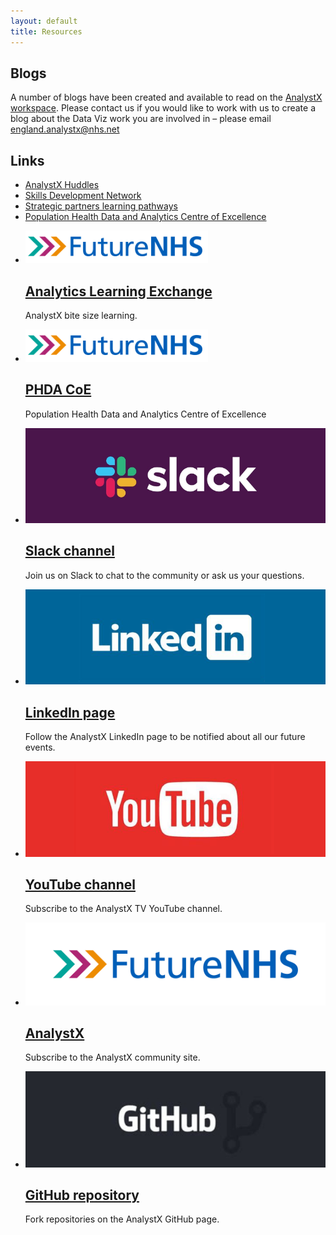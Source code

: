 ```yaml
---
layout: default
title: Resources
---
```


## Blogs

A number of blogs have been created and available to read on the [AnalystX workspace](https://future.nhs.uk/DataAnalytics/view?objectId=34562160). Please contact us if you would like to work with us to create a blog about the Data Viz work you are involved in – please email [england.analystx@nhs.net](mailto:england.analystx@nhs.net)

## Links

- [AnalystX Huddles](https://future.nhs.uk/DataAnalytics/view?objectId=26452496)
- [Skills Development Network](https://www.skillsdevelopmentnetwork.com/home)
- [Strategic partners learning pathways](https://future.nhs.uk/DataAnalytics/view?objectId=27093008)
- [Population Health Data and Analytics Centre of Excellence](https://future.nhs.uk/DataAnalytics/view?objectID=28819536)

<ul class="nhsuk-grid-row nhsuk-card-group">
    <li class="nhsuk-grid-column-one-half nhsuk-card-group__item">
        <div class="nhsuk-card nhsuk-card--clickable">
            <img class="nhsuk-card__img" src="assets/img/links/futureNHS.jpg" alt="Analystics Learning Exchange">
            <div class="nhsuk-card__content">
                <h2 class="nhsuk-card__heading nhsuk-heading-m">
                    <a class="nhsuk-card__link" href="https://future.nhs.uk/DataAnalytics/view?objectID=26656560">Analytics Learning Exchange</a>
                </h2>
                <p>AnalystX bite size learning.</p>
            </div>
        </div>
    </li>
    <li class="nhsuk-grid-column-one-half nhsuk-card-group__item">
        <div class="nhsuk-card nhsuk-card--clickable">
            <img class="nhsuk-card__img" src="assets/img/links/futureNHS.jpg" alt="PHDA CoE">
            <div class="nhsuk-card__content">
                <h2 class="nhsuk-card__heading nhsuk-heading-m">
                    <a class="nhsuk-card__link" href="https://future.nhs.uk/DataAnalytics/view?objectID=28819536">PHDA CoE</a>
                </h2>
                <p>Population Health Data and Analytics Centre of Excellence</p>
            </div>
        </div>
    </li>
</ul>

<ul class="nhsuk-grid-row nhsuk-card-group">
    <li class="nhsuk-grid-column-one-half nhsuk-card-group__item">
        <div class="nhsuk-card nhsuk-card--clickable">
            <img class="nhsuk-card__img" src="assets/img/links/slack-min.png" alt="AnalystX data viz Slack">
            <div class="nhsuk-card__content">
                <h2 class="nhsuk-card__heading nhsuk-heading-m">
                    <a class="nhsuk-card__link" href="https://nhsdataviz.slack.com/"> Slack channel</a>
                </h2>
                <p>Join us on Slack to chat to the community or ask us your questions.</p>
            </div>
        </div>
    </li>
    <li class="nhsuk-grid-column-one-half nhsuk-card-group__item">
        <div class="nhsuk-card nhsuk-card--clickable">
            <img class="nhsuk-card__img" src="assets/img/links/linkedin-min.png" alt="AnalystX LinkedIn">
            <div class="nhsuk-card__content">
                <h2 class="nhsuk-card__heading nhsuk-heading-m">
                    <a class="nhsuk-card__link" href="https://www.linkedin.com/company/analystx/"> LinkedIn page</a>
                </h2>
                <p>Follow the AnalystX LinkedIn page to be notified about all our future events.</p>
            </div>
        </div>
    </li>
</ul>

<ul class="nhsuk-grid-row nhsuk-card-group">
    <li class="nhsuk-grid-column-one-half nhsuk-card-group__item">
        <div class="nhsuk-card nhsuk-card--clickable">
            <img class="nhsuk-card__img" src="assets/img/links/youtube-min.png" alt="AnalystX Youtube">
            <div class="nhsuk-card__content">
                <h2 class="nhsuk-card__heading nhsuk-heading-m">
                    <a class="nhsuk-card__link" href="https://www.youtube.com/channel/UCg07r7_eTYQchw9n1RqZlNw">YouTube channel</a>
                </h2>
                <p>Subscribe to the AnalystX TV YouTube channel.</p>
            </div>
        </div>
    </li>
    <li class="nhsuk-grid-column-one-half nhsuk-card-group__item">
        <div class="nhsuk-card nhsuk-card--clickable">
            <img class="nhsuk-card__img" src="assets/img/links/FutureNHS.jpg" alt="AnalystX">
            <div class="nhsuk-card__content">
                <h2 class="nhsuk-card__heading nhsuk-heading-m">
                    <a class="nhsuk-card__link" href="https://future.nhs.uk/DataAnalytics">AnalystX</a>
                </h2>
                <p>Subscribe to the AnalystX community site.</p>
            </div>
        </div>
    </li>
  </ul> 
<ul class="nhsuk-grid-row nhsuk-card-group">    
    <li class="nhsuk-grid-column-one-half nhsuk-card-group__item">
        <div class="nhsuk-card nhsuk-card--clickable">
            <img class="nhsuk-card__img" src="assets/img/links/github-min.png" alt="AnalystX GitHub">
            <div class="nhsuk-card__content">
                <h2 class="nhsuk-card__heading nhsuk-heading-m">
                    <a class="nhsuk-card__link" href="https://github.com/nhs-analystx/code-sharing"> GitHub repository</a>
                </h2>
                <p>Fork repositories on the AnalystX GitHub page.</p>
            </div>
        </div>
    </li>
</ul>
